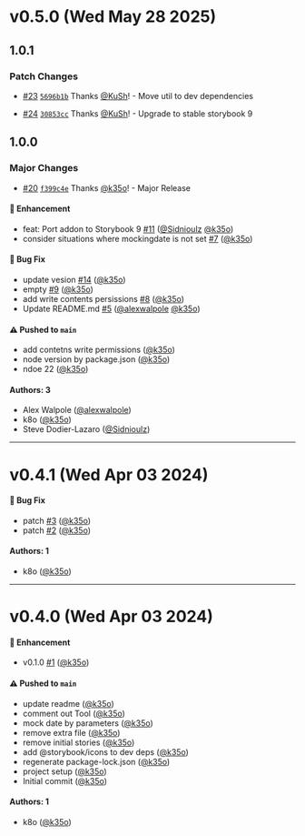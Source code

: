 # v0.5.0 (Wed May 28 2025)

## 1.0.1

### Patch Changes

- [#23](https://github.com/k35o/storybook-addon-mock-date/pull/23) [`5696b1b`](https://github.com/k35o/storybook-addon-mock-date/commit/5696b1b855ac2316adbe470b30e86f648898b3f5) Thanks [@KuSh](https://github.com/KuSh)! - Move util to dev dependencies

- [#24](https://github.com/k35o/storybook-addon-mock-date/pull/24) [`30853cc`](https://github.com/k35o/storybook-addon-mock-date/commit/30853cc2c2fb356912c02919cf0588da79fe13a0) Thanks [@KuSh](https://github.com/KuSh)! - Upgrade to stable storybook 9

## 1.0.0

### Major Changes

- [#20](https://github.com/k35o/storybook-addon-mock-date/pull/20) [`f399c4e`](https://github.com/k35o/storybook-addon-mock-date/commit/f399c4e53c3bdbf07efd2a0a3ebc01f3872c0d71) Thanks [@k35o](https://github.com/k35o)! - Major Release

#### 🚀 Enhancement

- feat: Port addon to Storybook 9 [#11](https://github.com/k35o/storybook-addon-mock-date/pull/11) ([@Sidnioulz](https://github.com/Sidnioulz) [@k35o](https://github.com/k35o))
- consider situations where mockingdate is not set [#7](https://github.com/k35o/storybook-addon-mock-date/pull/7) ([@k35o](https://github.com/k35o))

#### 🐛 Bug Fix

- update vesion [#14](https://github.com/k35o/storybook-addon-mock-date/pull/14) ([@k35o](https://github.com/k35o))
- empty [#9](https://github.com/k35o/storybook-addon-mock-date/pull/9) ([@k35o](https://github.com/k35o))
- add write contents persissions [#8](https://github.com/k35o/storybook-addon-mock-date/pull/8) ([@k35o](https://github.com/k35o))
- Update README.md [#5](https://github.com/k35o/storybook-addon-mock-date/pull/5) ([@alexwalpole](https://github.com/alexwalpole) [@k35o](https://github.com/k35o))

#### ⚠️ Pushed to `main`

- add contetns write permissions ([@k35o](https://github.com/k35o))
- node version by package.json ([@k35o](https://github.com/k35o))
- ndoe 22 ([@k35o](https://github.com/k35o))

#### Authors: 3

- Alex Walpole ([@alexwalpole](https://github.com/alexwalpole))
- k8o ([@k35o](https://github.com/k35o))
- Steve Dodier-Lazaro ([@Sidnioulz](https://github.com/Sidnioulz))

---

# v0.4.1 (Wed Apr 03 2024)

#### 🐛 Bug Fix

- patch [#3](https://github.com/k35o/storybook-addon-mock-date/pull/3) ([@k35o](https://github.com/k35o))
- patch [#2](https://github.com/k35o/storybook-addon-mock-date/pull/2) ([@k35o](https://github.com/k35o))

#### Authors: 1

- k8o ([@k35o](https://github.com/k35o))

---

# v0.4.0 (Wed Apr 03 2024)

#### 🚀 Enhancement

- v0.1.0 [#1](https://github.com/k35o/storybook-addon-mock-date/pull/1) ([@k35o](https://github.com/k35o))

#### ⚠️ Pushed to `main`

- update readme ([@k35o](https://github.com/k35o))
- comment out Tool ([@k35o](https://github.com/k35o))
- mock date by parameters ([@k35o](https://github.com/k35o))
- remove extra file ([@k35o](https://github.com/k35o))
- remove initial stories ([@k35o](https://github.com/k35o))
- add @storybook/icons to dev deps ([@k35o](https://github.com/k35o))
- regenerate package-lock.json ([@k35o](https://github.com/k35o))
- project setup ([@k35o](https://github.com/k35o))
- Initial commit ([@k35o](https://github.com/k35o))

#### Authors: 1

- k8o ([@k35o](https://github.com/k35o))
